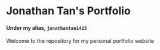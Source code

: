 # Jonathan Tan's Portfolio
#### Under my alias, `jonathantan1425`
Welcome to the repository for my personal portfolio website
